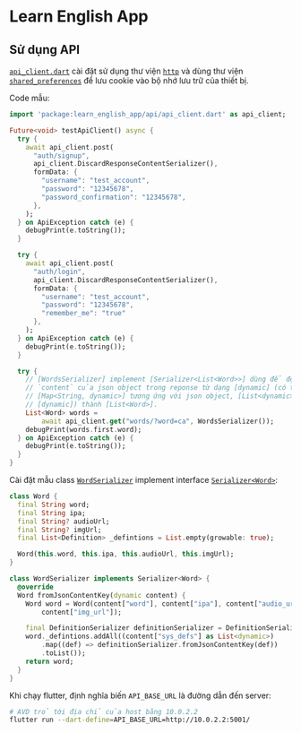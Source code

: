 # Learn English App

## Sử dụng API

[`api_client.dart`](lib/api/api_client.dart) cài đặt sử dụng thư viện [`http`](https://pub.dev/packages/http) và dùng thư viện [`shared_preferences`](https://pub.dev/packages/shared_preferences) để lưu cookie vào bộ nhớ lưu trữ của thiết bị.

Code mẫu:

```dart
import 'package:learn_english_app/api/api_client.dart' as api_client;

Future<void> testApiClient() async {
  try {
    await api_client.post(
      "auth/signup",
      api_client.DiscardResponseContentSerializer(),
      formData: {
        "username": "test_account",
        "password": "12345678",
        "password_confirmation": "12345678",
      },
    );
  } on ApiException catch (e) {
    debugPrint(e.toString());
  }

  try {
    await api_client.post(
      "auth/login",
      api_client.DiscardResponseContentSerializer(),
      formData: {
        "username": "test_account",
        "password": "12345678",
        "remember_me": "true"
      },
    );
  } on ApiException catch (e) {
    debugPrint(e.toString());
  }

  try {
    // [WordsSerializer] implement [Serializer<List<Word>>] dùng để đọc key 
    // `content` của json object trong reponse từ dạng [dynamic] (có thể là 
    // [Map<String, dynamic>] tương ứng với json object, [List<dynamic>] hoặc 
    // [dynamic]) thành [List<Word>].
    List<Word> words =
        await api_client.get("words/?word=ca", WordsSerializer());
    debugPrint(words.first.word);
  } on ApiException catch (e) {
    debugPrint(e.toString());
  }
}
```

Cài đặt mẫu class [`WordSerializer`](lib/models/word.dart) implement interface [`Serializer<Word>`](lib/api/serializer.dart):

```dart
class Word {
  final String word;
  final String ipa;
  final String? audioUrl;
  final String? imgUrl;
  final List<Definition> _defintions = List.empty(growable: true);

  Word(this.word, this.ipa, this.audioUrl, this.imgUrl);
}

class WordSerializer implements Serializer<Word> {
  @override
  Word fromJsonContentKey(dynamic content) {
    Word word = Word(content["word"], content["ipa"], content["audio_url"],
        content["img_url"]);

    final DefinitionSerializer definitionSerializer = DefinitionSerializer();
    word._defintions.addAll((content["sys_defs"] as List<dynamic>)
        .map((def) => definitionSerializer.fromJsonContentKey(def))
        .toList());
    return word;
  }
}
```

Khi chạy flutter, định nghĩa biến `API_BASE_URL` là đường dẫn đến server:

```bash
# AVD trỏ tới địa chỉ của host bằng 10.0.2.2
flutter run --dart-define=API_BASE_URL=http://10.0.2.2:5001/
```
